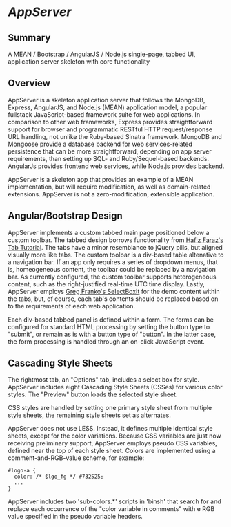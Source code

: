 *AppServer*
===========

Summary
-------

A MEAN / Bootstrap / AngularJS / Node.js single-page, tabbed UI, application
server skeleton with core functionality

Overview
--------

AppServer is a skeleton application server that follows the MongoDB, Express,
AngularJS, and Node.js (MEAN) application model, a popular fullstack
JavaScript-based framework suite for web applications.  In comparison to other
web frameworks, Express provides straightforward support for browser and
programmatic RESTful HTTP request/response URL handling, not unlike the
Ruby-based Sinatra framework.  MongoDB and Mongoose provide a database backend
for web services-related persistence that can be more straightforward,
depending on app server requirements, than setting up SQL- and
Ruby/Sequel-based backends.  AngularJs provides frontend web services, while
Node.js provides backend.

AppServer is a skeleton app that provides an example of a MEAN implementation,
but will require modification, as well as domain-related extensions.  AppServer
is not a zero-modification, extensible application.

Angular/Bootstrap Design
------------------------

AppServer implements a custom tabbed main page positioned below a custom
toolbar.  The tabbed design borrows functionality from 
[Hafiz Faraz's Tab Tutorial](http://blog.hfarazm.com/tabs-in-angularjs/).  The
tabs have a minor resemblance to jQuery pills, but aligned visually more like
tabs.  The custom toolbar is a div-based table altenative to a navigation bar.
If an app only requires a series of dropdown menus, that is, homeogeneous
content, the toolbar could be replaced by a navigation bar.  As currently
configured, the custom toolbar supports heterogeneous content, such as the
right-justified real-time UTC time display.  Lastly, AppServer employs
[Greg Franko's SelectBoxIt](https://github.com/gfranko/jquery.selectBoxIt.js)
for the demo content within the tabs, but, of course, each tab's contents should
be replaced based on to the requirements of each web application.

Each div-based tabbed panel is defined within a form.  The forms can be
configured for standard HTML processing by setting the button type to "submit",
or remain as is with a button type of "button".  In the latter case, the form
processing is handled through an on-click JavaScript event.

Cascading Style Sheets
----------------------

The rightmost tab, an "Options" tab, includes a select box for style.  AppServer
includes eight Cascading Style Sheets (CSSes) for various color styles.  The
"Preview" button loads the selected style sheet.

CSS styles are handled by setting one primary style sheet from multiple style
sheets, the remaining style sheets set as alternates.

AppServer does not use LESS.  Instead, it defines multiple identical style
sheets, except for the color variations.  Because CSS variables are just now
receiving preliminary support, AppServer employs pseudo CSS variables, defined
near the top of each style sheet.  Colors are implemented using a
comment-and-RGB-value scheme, for example:

    #logo-a {
      color: /* $lgo_fg */ #732525;
      ...
    }

AppServer includes two 'sub-colors.*' scripts in 'binsh' that search for and
replace each occurrence of the "color variable in comments" with e RGB value
specified in the pseudo variable headers.



